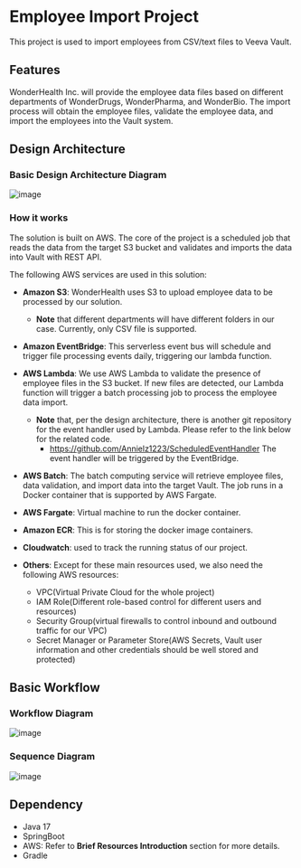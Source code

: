 # Employee Import Project

This project is used to import employees from CSV/text files to Veeva Vault.

## Features

WonderHealth Inc. will provide the employee data files based on different departments of WonderDrugs, WonderPharma, and WonderBio. 
The import process will obtain the employee files, validate the employee data, and import the employees into the Vault system.

## Design Architecture

### Basic Design Architecture Diagram 

![image](https://github.com/user-attachments/assets/04ce4e8d-0b79-4d28-9a79-4d2c944736e7)

### How it works

The solution is built on AWS. The core of the project is a scheduled job that reads the data from the target S3 bucket and validates and imports the data into Vault with REST API.


The following AWS services are used in this solution:

- **Amazon S3**: WonderHealth uses S3 to upload employee data to be processed by our solution. 
  - **Note** that different departments will have different folders in our case. Currently, only CSV file is supported.
    
- **Amazon EventBridge**: This serverless event bus will schedule and trigger file processing events daily, triggering our lambda function.
- **AWS Lambda**: We use AWS Lambda to validate the presence of employee files in the S3 bucket. If new files are detected, our Lambda function will trigger a batch processing job to process the employee data import.
  - **Note** that, per the design architecture, there is another git repository for the event handler used by Lambda. Please refer to the link below for the related code.
    - https://github.com/Annielz1223/ScheduledEventHandler
    The event handler will be triggered by the EventBridge.
- **AWS Batch**: The batch computing service will retrieve employee files, data validation, and import data into the target Vault. The job runs in a Docker container that is supported by AWS Fargate.
- **AWS Fargate**: Virtual machine to run the docker container.
- **Amazon ECR**: This is for storing the docker image containers. 
- **Cloudwatch**: used to track the running status of our project.
- **Others**: Except for these main resources used, we also need the following AWS resources:
  - VPC(Virtual Private Cloud for the whole project)
  - IAM Role(Different role-based control for different users and resources)
  - Security Group(virtual firewalls to control inbound and outbound traffic for our VPC)
  - Secret Manager or Parameter Store(AWS Secrets, Vault user information and other credentials should be well stored and protected)

## Basic Workflow

### Workflow Diagram

![image](https://github.com/user-attachments/assets/da47d102-4acf-4761-9226-ad377131455a)

### Sequence Diagram 

![image](https://github.com/user-attachments/assets/8e1f7735-712a-4517-aa83-a371455fdaf5)

## Dependency

- Java 17
- SpringBoot
- AWS: Refer to **Brief Resources Introduction** section for more details.
- Gradle




